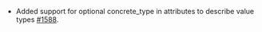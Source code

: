 * Added support for optional concrete_type in attributes to describe value types [#1588](https://github.com/provenance-io/provenance/issues/1588).
